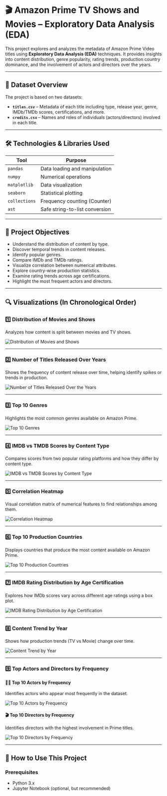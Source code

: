 # 🎬 Amazon Prime TV Shows and Movies – Exploratory Data Analysis (EDA)

This project explores and analyzes the metadata of Amazon Prime Video titles using **Exploratory Data Analysis (EDA)** techniques. It provides insights into content distribution, genre popularity, rating trends, production country dominance, and the involvement of actors and directors over the years.

---

## 📁 Dataset Overview

The project is based on two datasets:

- **`titles.csv`** – Metadata of each title including type, release year, genre, IMDb/TMDb scores, certifications, and more.
- **`credits.csv`** – Names and roles of individuals (actors/directors) involved in each title.

---

## 🛠️ Technologies & Libraries Used

| Tool         | Purpose                          |
|--------------|----------------------------------|
| `pandas`     | Data loading and manipulation    |
| `numpy`      | Numerical operations             |
| `matplotlib` | Data visualization               |
| `seaborn`    | Statistical plotting             |
| `collections`| Frequency counting (Counter)     |
| `ast`        | Safe string-to-list conversion   |

---

## 🎯 Project Objectives

- Understand the distribution of content by type.
- Discover temporal trends in content releases.
- Identify popular genres.
- Compare IMDb and TMDb ratings.
- Visualize correlation between numerical attributes.
- Explore country-wise production statistics.
- Examine rating trends across age certifications.
- Highlight the most frequent actors and directors.

---

## 🔍 Visualizations (In Chronological Order)

### 1️⃣ Distribution of Movies and Shows
Analyzes how content is split between movies and TV shows.

![Distribution of Movies and Shows](./Distribution%20of%20Movies%20and%20Shows.png)

---

### 2️⃣ Number of Titles Released Over Years
Shows the frequency of content release over time, helping identify spikes or trends in production.

![Number of Titles Released Over the Years](./Number%20of%20Titles%20Released%20Over%20the%20Years.png)

---

### 3️⃣ Top 10 Genres
Highlights the most common genres available on Amazon Prime.

![Top 10 Genres](./Top%2010%20Genres.png)

---

### 4️⃣ IMDB vs TMDB Scores by Content Type
Compares scores from two popular rating platforms and how they differ by content type.

![IMDB vs TMDB Scores by Content Type](./IMDB%20vs%20TMDB%20Scores%20by%20Content%20Type.png)

---

### 5️⃣ Correlation Heatmap
Visual correlation matrix of numerical features to find relationships among them.

![Correlation Heatmap](./Correlation%20Heatmap.png)

---

### 6️⃣ Top 10 Production Countries
Displays countries that produce the most content available on Amazon Prime.

![Top 10 Production Countries](./Top%2010%20Production%20Countries.png)

---

### 7️⃣ IMDB Rating Distribution by Age Certification
Explores how IMDb scores vary across different age ratings using a box plot.

![IMDB Rating Distribution by Age Certification](./IMDB%20Rating%20Distribution%20by%20Age%20Certification.png)

---

### 8️⃣ Content Trend by Year
Shows how production trends (TV vs Movie) change over time.

![Content Trend by Year](./Content%20Trend%20by%20Year.png)

---

### 9️⃣ Top Actors and Directors by Frequency

#### 🧑‍🎤 Top 10 Actors by Frequency
Identifies actors who appear most frequently in the dataset.

![Top 10 Actors by Frequency](./Top%2010%20Actors%20by%20Frequency.png)

#### 🎬 Top 10 Directors by Frequency
Identifies directors with the highest involvement in Prime titles.

![Top 10 Directors by Frequency](./Top%2010%20Directors%20by%20Frequency.png)

---

## 📝 How to Use This Project

### Prerequisites

- Python 3.x
- Jupyter Notebook (optional, but recommended)
